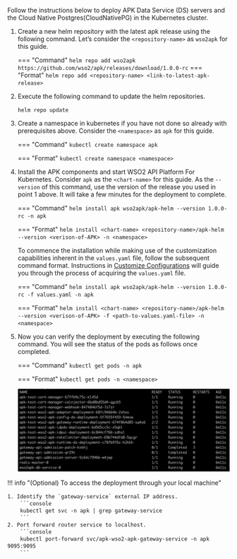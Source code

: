 
Follow the instructions below to deploy APK Data Service (DS) servers and the Cloud Native Postgres(CloudNativePG) in the Kubernetes cluster.

1. Create a new helm repository with the latest apk release using the following command. Let’s consider the ```<repository-name>``` as ```wso2apk``` for this guide.

	=== "Command"
		```
		helm repo add wso2apk https://github.com/wso2/apk/releases/download/1.0.0-rc
		```
	=== "Format"
		```
		helm repo add <repository-name> <link-to-latest-apk-release>
		```
	
2. Execute the following command to update the helm repositories.

      ```console
      helm repo update
      ```

3.  Create a namespace in kubernetes if you have not done so already with prerequisites above. Consider the ```<namespace>``` as ```apk``` for this guide.
	
	=== "Command"
		```
		kubectl create namespace apk
		```

	=== "Format"
		```
		kubectl create namespace <namespace>
		```

4. Install the APK components and start WSO2 API Platform For Kubernetes. Consider ```apk``` as the ```<chart-name>``` for this guide. As the ```--version``` of this command, use the version of the release you used in point 1 above. It will take a few minutes for the deployment to complete.

	=== "Command"
		```
		helm install apk wso2apk/apk-helm --version 1.0.0-rc -n apk
		```

	=== "Format"
		```
		helm install <chart-name> <repository-name>/apk-helm --version <verison-of-APK> -n <namespace>
		```
	
	To commence the installation while making use of the customization capabilities inherent in the `values.yaml` file, follow the subsequent command format. Instructions in [Customize Configurations](../setup/Customize-Configurations.md) will guide you through the process of acquiring the `values.yaml` file.

	=== "Command"
		```
		helm install apk wso2apk/apk-helm --version 1.0.0-rc -f values.yaml -n apk
		```

	=== "Format"
		```
		helm install <chart-name> <repository-name>/apk-helm --version <verison-of-APK> -f <path-to-values.yaml-file> -n <namespace>
		```

5.  Now you can verify the deployment by executing the following command. You will see the status of the pods as follows once completed.

    === "Command"
        ```
        kubectl get pods -n apk
        ```

    === "Format"
        ```
        kubectl get pods -n <namespace>
        ```

    [![Pod Status](../assets/img/get-started/pod-status.png)](../assets/img/get-started/pod-status.png)


!!! info "(Optional) To access the deployment through your local machine"

    1. Identify the `gateway-service` external IP address.
        ```console
        kubectl get svc -n apk | grep gateway-service
        ```
    2. Port forward router service to localhost.
        ```console
        kubectl port-forward svc/apk-wso2-apk-gateway-service -n apk 9095:9095
        ```
